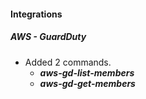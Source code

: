 
#### Integrations
##### AWS - GuardDuty
- Added 2 commands.
    - ***aws-gd-list-members***
    - ***aws-gd-get-members***
